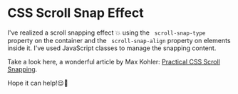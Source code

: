 # CSS Scroll Snap Effect

I've realized a scroll snapping effect :boom: using the ``` scroll-snap-type``` property on the container and the ``` scroll-snap-align``` property on elements inside it.
I've used JavaScript classes to manage the snapping content.

Take a look here, a wonderful article by Max Kohler:
[Practical CSS Scroll Snapping](https://css-tricks.com/practical-css-scroll-snapping/).

Hope it can help!:relieved::green_heart: